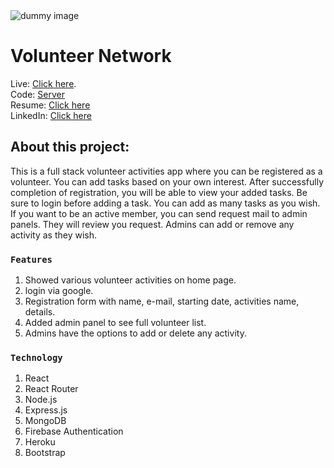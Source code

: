 <img src="https://i.ibb.co/ngt65cj/volNet.png" alt="dummy image" />

# Volunteer Network

Live: [Click here](https://volunteer-network-ef243.web.app/).
<br />
Code: [Server](https://github.com/Fuad9/volunteer-network-server)
<br />
Resume: [Click here](https://drive.google.com/file/d/1mfl4mCKZxq-pfXHjtHf1CU-Fgbjs3x5G/view?usp=sharing)
<br />
LinkedIn: [Click here](https://www.linkedin.com/in/irtizaalfuad/)

## About this project:

This is a full stack volunteer activities app where you can be registered as a volunteer. You can add tasks based on your own interest. After successfully completion of registration, you will be able to view your added tasks. Be sure to login before adding a task. You can add as many tasks as you wish. If you want to be an active member, you can send request mail to admin panels. They will review you request. Admins can add or remove any activity as they wish.

### `Features`

1. Showed various volunteer activities on home page.
2. login via google. 
3. Registration form with name, e-mail, starting date, activities name, details.
4. Added admin panel to see full volunteer list.
5. Admins have the options to add or delete any activity.

### `Technology`

1. React
2. React Router
3. Node.js
4. Express.js
5. MongoDB
6. Firebase Authentication
7. Heroku
8. Bootstrap
